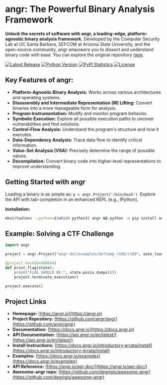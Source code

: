# angr: The Powerful Binary Analysis Framework

**Unlock the secrets of software with angr, a leading-edge, platform-agnostic binary analysis framework.**  Developed by the Computer Security Lab at UC Santa Barbara, SEFCOM at Arizona State University, and the open-source community, angr empowers you to dissect and understand binary code with ease. You can explore the original repository [here](https://github.com/angr/angr).

[![Latest Release](https://img.shields.io/pypi/v/angr.svg)](https://pypi.python.org/pypi/angr/)
[![Python Version](https://img.shields.io/pypi/pyversions/angr)](https://pypi.python.org/pypi/angr/)
[![PyPI Statistics](https://img.shields.io/pypi/dm/angr.svg)](https://pypistats.org/packages/angr)
[![License](https://img.shields.io/github/license/angr/angr.svg)](https://github.com/angr/angr/blob/master/LICENSE)

## Key Features of angr:

*   **Platform-Agnostic Binary Analysis:** Works across various architectures and operating systems.
*   **Disassembly and Intermediate Representation (IR) Lifting:** Convert binaries into a more manageable form for analysis.
*   **Program Instrumentation:**  Modify and monitor program behavior.
*   **Symbolic Execution:** Explore all possible execution paths to uncover vulnerabilities and find solutions.
*   **Control-Flow Analysis:**  Understand the program's structure and how it executes.
*   **Data-Dependency Analysis:** Trace data flow to identify critical information.
*   **Value-Set Analysis (VSA):** Precisely determine the range of possible values.
*   **Decompilation:** Convert binary code into higher-level representations to improve understanding.

## Getting Started with angr

Loading a binary is as simple as: `p = angr.Project('/bin/bash')`. Explore the API with tab-completion in an enhanced REPL (e.g., IPython).

**Installation:**

```bash
mkvirtualenv --python=$(which python3) angr && python -m pip install angr
```

## Example: Solving a CTF Challenge

```python
import angr

project = angr.Project("angr-doc/examples/defcamp_r100/r100", auto_load_libs=False)

@project.hook(0x400844)
def print_flag(state):
    print("FLAG SHOULD BE:", state.posix.dumps(0))
    project.terminate_execution()

project.execute()
```

## Project Links

*   **Homepage:** [https://angr.io](https://angr.io)
*   **Project Repository:** [https://github.com/angr/angr](https://github.com/angr/angr)
*   **Documentation:** [https://docs.angr.io](https://docs.angr.io)
*   **API Documentation:** [https://api.angr.io/en/latest/](https://api.angr.io/en/latest/)
*   **Install Instructions:** [https://docs.angr.io/introductory-errata/install](https://docs.angr.io/introductory-errata/install)
*   **Examples:** [https://docs.angr.io/examples](https://docs.angr.io/examples)
*   **API Reference:** [https://angr.io/api-doc/](https://angr.io/api-doc/)
*   **Awesome-angr repo:** [https://github.com/degrigis/awesome-angr](https://github.com/degrigis/awesome-angr)